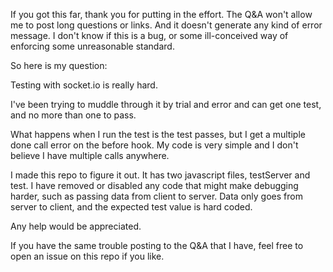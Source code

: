 If you got this far, thank you for putting in the effort.
The Q&A won't allow me to post long questions or links. And it
doesn't generate any kind of error message. I don't know if this
is a bug, or some ill-conceived way of enforcing some unreasonable
standard.


So here is my question:

Testing with socket.io is really hard.

I've been trying to muddle through it by trial and error and can
get one test, and no more than one to pass.

What happens when I run the test is the test passes, but I get a
multiple done call error on the before hook.  My code is very
simple and I don't believe I have multiple calls anywhere.

I made this  repo to figure it out. It has two javascript files,
testServer and test. I have removed or disabled any code that
might make debugging harder, such as passing data from client
to server. Data only goes from server to client, and the expected
test value is hard coded.

Any help would be appreciated.


If you have the same trouble posting to the Q&A that I have, feel
free to open an issue on this repo if you like.


